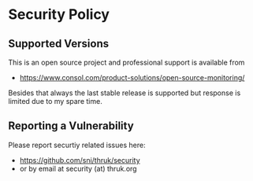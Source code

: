 # Security Policy

## Supported Versions

This is an open source project and professional support is available from

- https://www.consol.com/product-solutions/open-source-monitoring/

Besides that always the last stable release is supported but response is limited due to my spare time.

## Reporting a Vulnerability

Please report securtiy related issues here:

- https://github.com/sni/thruk/security
- or by email at security (at) thruk.org
